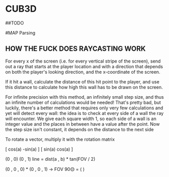 # CUB3D


##TODO

#MAP Parsing


## HOW THE FUCK DOES RAYCASTING WORK

For every x of the screen (i.e. for every vertical stripe of the screen), send out a ray that starts at the player location and with a direction that depends on both the player's looking direction, and the x-coordinate of the screen.


If it hit a wall, calculate the distance of this hit point to the player, and use this distance to calculate how high this wall has to be drawn on the screen.


For infinite precision with this method, an infinitely small step size, and thus an infinite number of calculations would be needed! That's pretty bad, but luckily, there's a better method that requires only very few calculations and yet will detect every wall: the idea is to check at every side of a wall the ray will encounter. We give each square width 1, so each side of a wall is an integer value and the places in between have a value after the point. Now the step size isn't constant, it depends on the distance to the next side

To rotate a vector, multiply it with the rotation matrix

[ cos(a) -sin(a) ]
[ sin(a)  cos(a) ]

(0 , 0)  (0 , 1) line = dist(a , b) * tan(FOV / 2)


(0 , 0 , 0) * (0 , 0 , 1) -> FOV 90🟡  = (       )